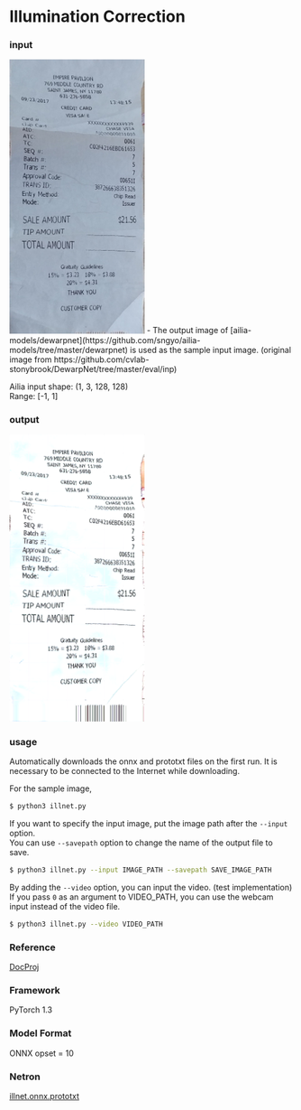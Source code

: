 # Illumination Correction


### input
<img src='input.png' width='240px'>
- The output image of [ailia-models/dewarpnet](https://github.com/sngyo/ailia-models/tree/master/dewarpnet) is used as the sample input image.
(original image from https://github.com/cvlab-stonybrook/DewarpNet/tree/master/eval/inp)

Ailia input shape: (1, 3, 128, 128)  
Range: [-1, 1]

### output
<img src='output.png' width='240px'>

### usage
Automatically downloads the onnx and prototxt files on the first run.
It is necessary to be connected to the Internet while downloading.

For the sample image,
``` bash
$ python3 illnet.py
```

If you want to specify the input image, put the image path after the `--input` option.  
You can use `--savepath` option to change the name of the output file to save.
```bash
$ python3 illnet.py --input IMAGE_PATH --savepath SAVE_IMAGE_PATH
```

By adding the `--video` option, you can input the video. (test implementation)
If you pass `0` as an argument to VIDEO_PATH, you can use the webcam input instead of the video file.
```bash
$ python3 illnet.py --video VIDEO_PATH
```

### Reference
[DocProj](https://github.com/xiaoyu258/DocProj)


### Framework
PyTorch 1.3


### Model Format
ONNX opset = 10


### Netron
[illnet.onnx.prototxt](https://lutzroeder.github.io/netron/?url=https://storage.googleapis.com/ailia-models/illnet/illnet.onnx.prototxt)
